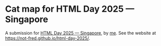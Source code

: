 # Cat map for HTML Day 2025 — Singapore
A submission for [HTML Day 2025 — Singapore](https://amalinalai.github.io/htmlenergy/event-2025.html), by [me](https://zaw.li/).
See the website at https://not-fred.github.io/html-day-2025/.
